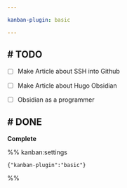 ```yaml
---

kanban-plugin: basic

---
```


## # TODO

- [ ] Make Article about SSH into Github
- [ ] Make Article about Hugo Obsidian
- [ ] Obsidian as a programmer


## # DONE

**Complete**




%% kanban:settings
```
{"kanban-plugin":"basic"}
```
%%